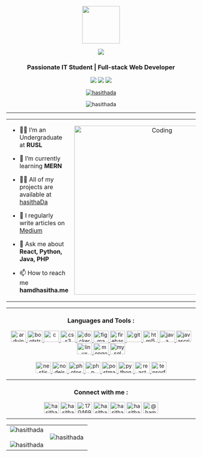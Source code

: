 <p align="center" ><img  src = "https://github.com/7oSkaaa/7oSkaaa/blob/main/Images/about_me.gif?raw=true" width = 100px></p>
<p align="center">
  <a href="https://github.com/DenverCoder1/readme-typing-svg"><img src="https://readme-typing-svg.herokuapp.com?font=Time+New+Roman&color=cyan&size=25&center=true&vCenter=true&width=600&height=100&lines=Hi,+I'm+Hasitha+Darshana&hearts;++;Self-taught+Full-Stack+Developer,;IT+Undergraduate+Student,;Active+Learner/Researcher,;Mobile+App+Developer,;Love+to+learn+new+stuffs..<3">
  </a>
</p>

<h3 align="center">Passionate IT Student | Full-stack Web Developer </h3>
<p align="center">
  <img src="https://img.shields.io/badge/Focus-Web%20Development-brightgreen" />
  <img src="https://img.shields.io/badge/Lives-Sri%20Lanka-success" />
  <img src="https://img.shields.io/badge/Languages-English%20%26%20Sinhala-brightgreen" />
</p>
<p align="center">
  <a href="https://twitter.com/hasithada" target="blank"><img src="https://img.shields.io/twitter/follow/hasithada?logo=twitter&style=for-the-badge" alt="hasithada" /></a>
</p>
<p align="center"> 
  <img src="https://komarev.com/ghpvc/?username=hasithada&label=Profile%20views&color=0e75b6&style=flat" alt="hasithada" />
</p>

---

<table align="center">
<tr border="none">
<td width="50%" align="left">
  
- 🧑‍🎓 I’m an Undergraduate at **RUSL**

- 🌱 I’m currently learning **MERN**

- 👨‍💻 All of my projects are available at [hasithaDa](https://github.com/hasithaDa)

- 📝 I regularly write articles on [Medium](https://medium.com/@hamdhasitha)

- 💬 Ask me about **React, Python, Java, PHP**

- 📫 How to reach me **hamdhasitha.me**

</td>
<td width="50%" align="center">

  <img align="center" alt="Coding" width="450" src="https://repository-images.githubusercontent.com/588181932/e36ec678-7984-4cdd-8e4c-a3932772ff8e">

  
  </td>
</tr>
</table>

---

<h3 align="center">Languages and Tools : </h3>
<p align="center">
    <div align="center">
        <a href="https://www.arduino.cc/" target="_blank" rel="noreferrer">
            <img src="https://github.com/Scar1109/skill-icons/blob/main/icons/Arduino.svg" alt="arduino" width="40" height="30"/>
        </a>
        <a href="https://getbootstrap.com" target="_blank" rel="noreferrer">
            <img src="https://github.com/Scar1109/skill-icons/blob/main/icons/Bootstrap.svg" alt="bootstrap" width="40" height="30"/>
        </a>
        <a href="https://www.cprogramming.com/" target="_blank" rel="noreferrer">
            <img src="https://github.com/Scar1109/skill-icons/blob/main/icons/C.svg" alt="c" width="40" height="30"/>
        </a>
        <a href="https://www.w3schools.com/css/" target="_blank" rel="noreferrer">
            <img src="https://github.com/Scar1109/skill-icons/blob/main/icons/CSS.svg" alt="css3" width="40" height="30"/>
        </a>
        <a href="https://www.docker.com/" target="_blank" rel="noreferrer">
            <img src="https://github.com/Scar1109/skill-icons/blob/main/icons/Docker.svg" alt="docker" width="40" height="30"/>
        </a>
        <a href="https://www.figma.com/" target="_blank" rel="noreferrer">
            <img src="https://github.com/Scar1109/skill-icons/blob/main/icons/Figma-Light.svg" alt="figma" width="40" height="30"/>
        </a>
        <a href="https://firebase.google.com/" target="_blank" rel="noreferrer">
            <img src="https://github.com/Scar1109/skill-icons/blob/main/icons/Firebase-Dark.svg" alt="firebase" width="40" height="30"/>
        </a>
        <a href="https://git-scm.com/" target="_blank" rel="noreferrer">
            <img src="https://github.com/Scar1109/skill-icons/blob/main/icons/Git.svg" alt="git" width="40" height="30"/>
        </a>
        <a href="https://www.w3.org/html/" target="_blank" rel="noreferrer">
            <img src="https://github.com/Scar1109/skill-icons/blob/main/icons/HTML.svg" alt="html5" width="40" height="30"/>
        </a>
        <a href="https://www.java.com" target="_blank" rel="noreferrer">
            <img src="https://github.com/Scar1109/skill-icons/blob/main/icons/Java-Dark.svg" alt="java" width="40" height="30"/>
        </a>
        <a href="https://developer.mozilla.org/en-US/docs/Web/JavaScript" target="_blank" rel="noreferrer">
            <img src="https://github.com/Scar1109/skill-icons/blob/main/icons/JavaScript.svg" alt="javascript" width="40" height="30"/>
        </a>
        <a href="https://www.linux.org/" target="_blank" rel="noreferrer">
            <img src="https://github.com/Scar1109/skill-icons/blob/main/icons/Linux-Dark.svg" alt="linux" width="40" height="30"/>
        </a>
        <a href="https://www.mongodb.com/" target="_blank" rel="noreferrer">
            <img src="https://github.com/Scar1109/skill-icons/blob/main/icons/MongoDB.svg" alt="mongodb" width="40" height="30"/>
        </a>
        <a href="https://www.mysql.com/" target="_blank" rel="noreferrer">
            <img src="https://github.com/Scar1109/skill-icons/blob/main/icons/MySQL-Dark.svg" alt="mysql" width="40" height="30"/>
        </a>
    </div>
    <br>
    <div align="center"> 
        <a href="https://nestjs.com/" target="_blank" rel="noreferrer">
            <img src="https://github.com/Scar1109/skill-icons/blob/main/icons/NestJS-Dark.svg" alt="nestjs" width="40" height="30"/>
        </a>
        <a href="https://nodejs.org" target="_blank" rel="noreferrer">
            <img src="https://github.com/Scar1109/skill-icons/blob/main/icons/MongoDB.svg" alt="nodejs" width="40" height="30"/>
        </a>
        <a href="https://www.photoshop.com/en" target="_blank" rel="noreferrer">
            <img src="https://github.com/Scar1109/skill-icons/blob/main/icons/Photoshop.svg" alt="photoshop" width="40" height="30"/>
        </a>
        <a href="https://www.php.net" target="_blank" rel="noreferrer">
            <img src="https://github.com/Scar1109/skill-icons/blob/main/icons/PHP-Dark.svg" alt="php" width="40" height="30"/>
        </a>
        <a href="https://postman.com" target="_blank" rel="noreferrer">
            <img src="https://github.com/Scar1109/skill-icons/blob/main/icons/Postman.svg" alt="postman" width="40" height="30"/>
        </a>
        <a href="https://www.python.org" target="_blank" rel="noreferrer">
            <img src="https://github.com/Scar1109/skill-icons/blob/main/icons/Python-Dark.svg" alt="python" width="40" height="30"/>
        </a>
        <a href="https://reactjs.org/" target="_blank" rel="noreferrer">
            <img src="https://github.com/Scar1109/skill-icons/blob/main/icons/React-Dark.svg" alt="react" width="40" height="30"/>
        </a>
        <a href="https://www.tensorflow.org" target="_blank" rel="noreferrer">
            <img src="https://github.com/Scar1109/skill-icons/blob/main/icons/TensorFlow-Dark.svg" alt="tensorflow" width="40" height="30"/>
        </a>
    </div>
</p>

---

<h3 align="center"><b>Connect with me : </b></h3>
<p align="center">
<a href="https://twitter.com/hasithada" target="blank"><img align="center" src="https://github.com/Scar1109/skill-icons/blob/main/icons/Twitter.svg" alt="hasithada" height="30" width="40" /></a>
<a href="https://linkedin.com/in/hasitha-da" target="blank"><img align="center" src="https://github.com/Scar1109/skill-icons/blob/main/icons/LinkedIn.svg" alt="hasitha-da" height="30" width="40" /></a>
<a href="https://stackoverflow.com/users/17046943" target="blank"><img align="center" src="https://github.com/Scar1109/skill-icons/blob/main/icons/StackOverflow-Dark.svg" alt="17046943" height="30" width="40" /></a>
<a href="https://fb.com/hasitha darshana" target="blank"><img align="center" src="https://raw.githubusercontent.com/rahuldkjain/github-profile-readme-generator/master/src/images/icons/Social/facebook.svg" alt="hasitha darshana" height="30" width="40" /></a>
<a href="https://instagram.com/hasithadar" target="blank"><img align="center" src="https://github.com/Scar1109/skill-icons/blob/main/icons/Instagram.svg" alt="hasithadar" height="30" width="40" /></a>
<a href="https://www.youtube.com/c/hasithaonline" target="blank"><img align="center" src="https://raw.githubusercontent.com/rahuldkjain/github-profile-readme-generator/master/src/images/icons/Social/youtube.svg" alt="hasithaonline" height="30" width="40" /></a>
<a href="https://www.hackerrank.com/@hamdhasitha" target="blank"><img align="center" src="https://raw.githubusercontent.com/rahuldkjain/github-profile-readme-generator/master/src/images/icons/Social/hackerrank.svg" alt="@hamdhasitha" height="30" width="40" /></a>
</p>


<be><be>
<hr>

<p align="center">
  <!--- stats (start) -->
<table align="center">
<tr border="none">
<td width="50%" align="center">
  
  <img align="center" src="https://github-readme-stats.vercel.app/api?username=hasithada&theme=dark&hide_border=false&show_icons=true&locale=en" alt="hasithada" />
  <br></br>
  <img align="center" src="https://github-readme-streak-stats.herokuapp.com/?user=hasithada&&theme=dark&hide_border=false" alt="hasithada" />
</td>

<td width="50%" align="center">

  <img align="left" src="https://github-readme-stats.vercel.app/api/top-langs?username=hasithada&&theme=dark&hide_border=falseshow_icons=true&locale=en&layout=compact" alt="hasithada" />
  
  </td>
</tr>
</table>

</p>        




